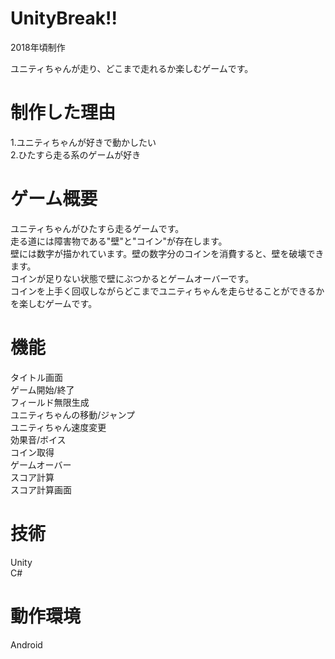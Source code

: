 # UnityBreak!!
2018年頃制作  
  
ユニティちゃんが走り、どこまで走れるか楽しむゲームです。  
# 制作した理由
1.ユニティちゃんが好きで動かしたい  
2.ひたすら走る系のゲームが好き  
# ゲーム概要
ユニティちゃんがひたすら走るゲームです。  
走る道には障害物である"壁"と"コイン"が存在します。  
壁には数字が描かれています。壁の数字分のコインを消費すると、壁を破壊できます。  
コインが足りない状態で壁にぶつかるとゲームオーバーです。  
コインを上手く回収しながらどこまでユニティちゃんを走らせることができるかを楽しむゲームです。  
# 機能
タイトル画面  
ゲーム開始/終了  
フィールド無限生成  
ユニティちゃんの移動/ジャンプ  
ユニティちゃん速度変更  
効果音/ボイス  
コイン取得  
ゲームオーバー  
スコア計算  
スコア計算画面  

# 技術
Unity  
C#  

# 動作環境
Android  
